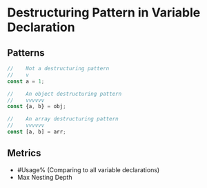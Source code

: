 # Destructuring Pattern in Variable Declaration

## Patterns

```js
//    Not a destructuring pattern
//    v
const a = 1;

//    An object destructuring pattern
//    vvvvvv
const {a, b} = obj;

//    An array destructuring pattern
//    vvvvvv
const [a, b] = arr;
```

## Metrics

* #Usage% (Comparing to all variable declarations)
* Max Nesting Depth
